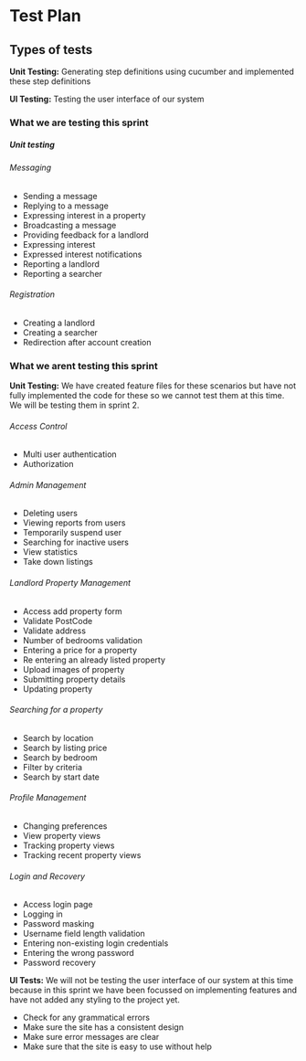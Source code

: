 # Test Plan

## Types of tests

<strong>Unit Testing:</strong> Generating step definitions using cucumber and implemented these step definitions
	
<strong>UI Testing:</strong> Testing the user interface of our system

### What we are testing this sprint 

##### Unit testing

###### Messaging
* Sending a message
* Replying to a message
* Expressing interest in a property
* Broadcasting a message
* Providing feedback for a landlord
* Expressing interest
* Expressed interest notifications
* Reporting a landlord
* Reporting a searcher

###### Registration
* Creating a landlord
* Creating a searcher
* Redirection after account creation



### What we arent testing this sprint

<strong>Unit Testing:</strong> We have created feature files for these scenarios but have not fully implemented the code for these so we cannot test them at this time. We will be testing them in sprint 2.
	
###### Access Control
* Multi user authentication
* Authorization

###### Admin Management
* Deleting users
* Viewing reports from users
* Temporarily suspend user
* Searching for inactive users
* View statistics
* Take down listings

###### Landlord Property Management
* Access add property form
* Validate PostCode
* Validate address
* Number of bedrooms validation
* Entering a price for a property
* Re entering an already listed property
* Upload images of property
* Submitting property details
* Updating property

###### Searching for a property
* Search by location
* Search by listing price
* Search by bedroom
* Filter by criteria 
* Search by start date

###### Profile Management
* Changing preferences
* View property views
* Tracking property views
* Tracking recent property views

###### Login and Recovery
* Access login page
* Logging in
* Password masking 
* Username field length validation
* Entering non-existing login credentials
* Entering the wrong password
* Password recovery


<strong>UI Tests:</strong> We will not be testing the user interface of our system at this time because in this sprint we have been focussed on implementing features and have not added any styling to the project yet.
* Check for any grammatical errors
* Make sure the site has a consistent design
* Make sure error messages are clear
* Make sure that the site is easy to use without help




















